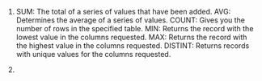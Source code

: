 1.  SUM:        The total of a series of values that have been added.
    AVG:        Determines the average of a series of values.
    COUNT:      Gives you the number of rows in the specified table.
    MIN:        Returns the record with the lowest value in the columns requested.
    MAX:        Returns the record with the highest value in the columns requested.
    DISTINT:    Returns records with unique values for the columns requested.

2.  
